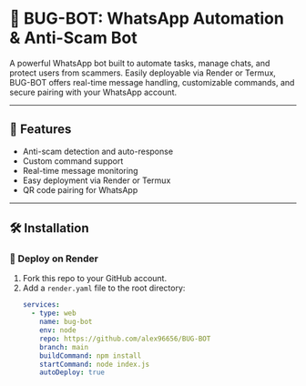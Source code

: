 # 🐞 BUG-BOT: WhatsApp Automation & Anti-Scam Bot

A powerful WhatsApp bot built to automate tasks, manage chats, and protect users from scammers. Easily deployable via Render or Termux, BUG-BOT offers real-time message handling, customizable commands, and secure pairing with your WhatsApp account.

---

## 🚀 Features
- Anti-scam detection and auto-response
- Custom command support
- Real-time message monitoring
- Easy deployment via Render or Termux
- QR code pairing for WhatsApp

---

## 🛠️ Installation

### 🔧 Deploy on Render
1. Fork this repo to your GitHub account.
2. Add a `render.yaml` file to the root directory:
   ```yaml
   services:
     - type: web
       name: bug-bot
       env: node
       repo: https://github.com/alex96656/BUG-BOT
       branch: main
       buildCommand: npm install
       startCommand: node index.js
       autoDeploy: true
